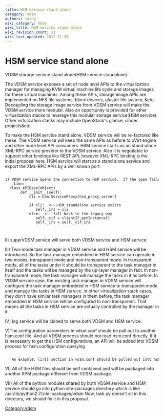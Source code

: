 ```yaml
---
title: HSM service stand alone
category: vdsm
authors: sming
wiki_category: Vdsm
wiki_title: HSM service stand alone
wiki_revision_count: 11
wiki_last_updated: 2012-11-20
---
```


# HSM service stand alone

VDSM storage service stand alone(HSM service standalone)

The VDSM service exposes a set of node level APIs to the virtualization manager for managing KVM virtual machine life cycle and storage images for these virtual machines. Among these APIs, storage image APIs are implemented on NFS file systems, block devices, gluster file system, &etc. Decoupling the storage image service from VDSM service will make the VDSM service more modular. Also an opportunity is provided for other virtualization stacks to leverage this modular storage service(HSM service). Other virtulization stacks may include OpenStack's glance, cinder projects&etc.

To make the HSM service stand alone, VDSM service will be re-factored like these. The VDSM service will keep the same APIs as before to oVirt engine and other node level API consumers. HSM service starts as an stand-alone XML-RPC service provider to the VDSM service. Also it is negotiable to support other bindings like REST API, however XML-RPC binding is the initial proposal here. HSM service will start as a stand alone service and export the XML-RPC APIs by a well known port.

      I) VDSM service opens the connection to HSM service.  If the open fails, it will fall back to the legacy way without HSM standalone service.
        Like:
      class APIBase(object)
           def __init__(self):
               cli = hsm.ServiceProxy(hsm_proxy_server)
       
               if cli:  <---HSM standalone service exists
                  self._irs = cli
               else:  <---fall back to the legacy way
                  self._cif = clientIF.getInstance()
                  self._irs = self._cif.irs
                  
           

II) superVDSM service will serve both VDSM service and HSM service

III) Two-mode task manager in VDSM service and HSM service will be introduced. So the task manager embedded in HSM service can operate in two modes, transparent mode and non-transparent mode. In transparent mode, all of the tasks under it should be transparent to the task manager in itself and the tasks will be managed by the up-layer manager in fact. In non-transparent mode, the task manager will manage the tasks in it as before. In VDSM service case, the existing task manager in VDSM service will configure the task manager embedded in HSM service to transparent mode and manage the tasks in HSM service. In other virtualization stack cases, they don't have similar task managers in them before, the task manager embedded in HSM service will be configured to non-transparent. That means all the tasks in HSM service are actually controlled by the manager in it.

IV) log service will be cloned to serve both VDSM and HSM service.

V)The configuration parameters in vdsm.conf should be pull out to another hsm.conf file. And all VDSM process should not read hsm.conf directly. If it is necessary to get the HSM configurations, an API will be added into VDSM process for hsm configuration querying

         An exapmle, [irs] section in vdsm.conf should be pulled out into hsm.conf

VI) All of the HSM files should be self contained and will be packaged into another RPM package different from VDSM package.

VII) All of the python modules shared by both VDSM service and HSM service should go into python site-packages directory which is like /usr/lib/python2.7/site-packages/vdsm Now, task.py doesn't sit in this directory, we should fix it in this proposal.

<Category:Vdsm>
